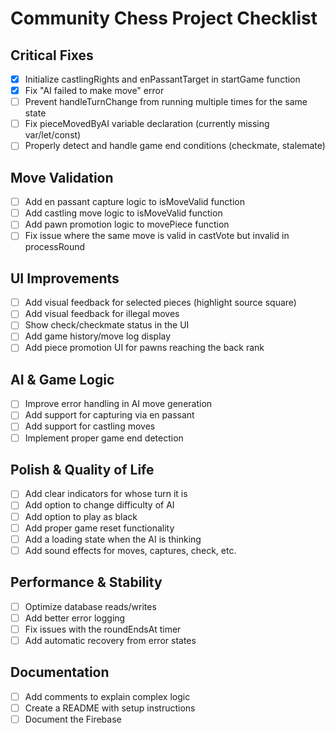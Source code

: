 # Community Chess Project Checklist

## Critical Fixes

- [x] Initialize castlingRights and enPassantTarget in startGame function
- [x] Fix "AI failed to make move" error
- [ ] Prevent handleTurnChange from running multiple times for the same state
- [ ] Fix pieceMovedByAI variable declaration (currently missing var/let/const)
- [ ] Properly detect and handle game end conditions (checkmate, stalemate)

## Move Validation

- [ ] Add en passant capture logic to isMoveValid function
- [ ] Add castling move logic to isMoveValid function
- [ ] Add pawn promotion logic to movePiece function
- [ ] Fix issue where the same move is valid in castVote but invalid in processRound

## UI Improvements

- [ ] Add visual feedback for selected pieces (highlight source square)
- [ ] Add visual feedback for illegal moves
- [ ] Show check/checkmate status in the UI
- [ ] Add game history/move log display
- [ ] Add piece promotion UI for pawns reaching the back rank

## AI & Game Logic

- [ ] Improve error handling in AI move generation
- [ ] Add support for capturing via en passant
- [ ] Add support for castling moves
- [ ] Implement proper game end detection

## Polish & Quality of Life

- [ ] Add clear indicators for whose turn it is
- [ ] Add option to change difficulty of AI
- [ ] Add option to play as black
- [ ] Add proper game reset functionality
- [ ] Add a loading state when the AI is thinking
- [ ] Add sound effects for moves, captures, check, etc.

## Performance & Stability

- [ ] Optimize database reads/writes
- [ ] Add better error logging
- [ ] Fix issues with the roundEndsAt timer
- [ ] Add automatic recovery from error states

## Documentation

- [ ] Add comments to explain complex logic
- [ ] Create a README with setup instructions
- [ ] Document the Firebase